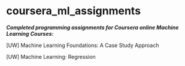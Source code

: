 # coursera_ml_assignments

***Completed programming assignments for Coursera online Machine Learning Courses:***

[UW] Machine Learning Foundations: A Case Study Approach

[UW] Machine Learning: Regression
